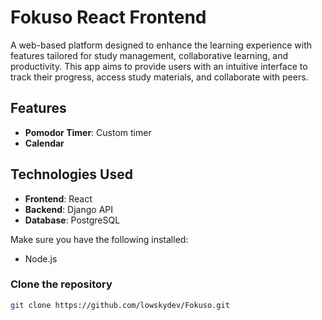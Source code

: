 # Fokuso React Frontend

 A web-based platform designed to enhance the learning experience with features tailored for study management, collaborative learning, and productivity. This app aims to provide users with an intuitive interface to track their progress, access study materials, and collaborate with peers.
 
 ## Features
 - **Pomodor Timer**: Custom timer
 - **Calendar**
 
 ## Technologies Used
 
 - **Frontend**: React 
 - **Backend**: Django API
 - **Database**: PostgreSQL 
 
 Make sure you have the following installed:
 
 - Node.js
 
 ### Clone the repository
 
 ```bash
 git clone https://github.com/lowskydev/Fokuso.git
